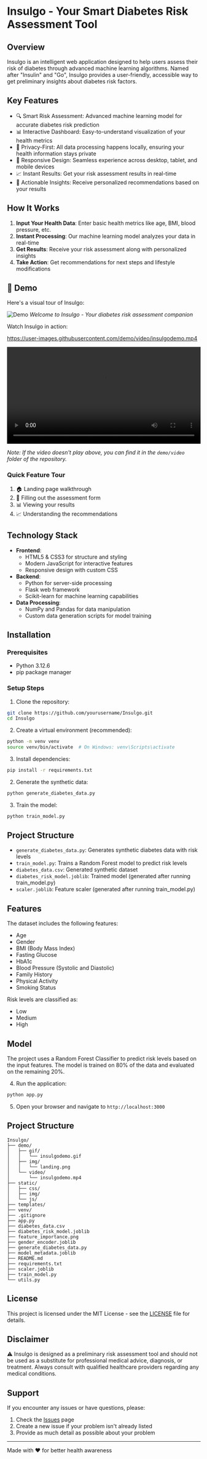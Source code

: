 # Insulgo - Your Smart Diabetes Risk Assessment Tool

## Overview
Insulgo is an intelligent web application designed to help users assess their risk of diabetes through advanced machine learning algorithms. Named after "Insulin" and "Go", Insulgo provides a user-friendly, accessible way to get preliminary insights about diabetes risk factors.

## Key Features
- 🔍 Smart Risk Assessment: Advanced machine learning model for accurate diabetes risk prediction
- 📊 Interactive Dashboard: Easy-to-understand visualization of your health metrics
- 🔐 Privacy-First: All data processing happens locally, ensuring your health information stays private
- 📱 Responsive Design: Seamless experience across desktop, tablet, and mobile devices
- 📈 Instant Results: Get your risk assessment results in real-time
- 🎯 Actionable Insights: Receive personalized recommendations based on your results

## How It Works
1. **Input Your Health Data**: Enter basic health metrics like age, BMI, blood pressure, etc.
2. **Instant Processing**: Our machine learning model analyzes your data in real-time
3. **Get Results**: Receive your risk assessment along with personalized insights
4. **Take Action**: Get recommendations for next steps and lifestyle modifications

## 🎥 Demo
Here's a visual tour of Insulgo:

![Demo](demo/gif/insulgodemo.gif)
*Welcome to Insulgo - Your diabetes risk assessment companion*

Watch Insulgo in action:

https://user-images.githubusercontent.com/demo/video/insulgodemo.mp4

<video width="100%" controls>
  <source src="demo/video/insulgodemo.mp4" type="video/mp4">
  Your browser does not support the video tag.
</video>

*Note: If the video doesn't play above, you can find it in the `demo/video` folder of the repository.*

### Quick Feature Tour
1. 🏠 Landing page walkthrough
2. 📝 Filling out the assessment form
3. 📊 Viewing your results
4. 📈 Understanding the recommendations

## Technology Stack
- **Frontend**:
  - HTML5 & CSS3 for structure and styling
  - Modern JavaScript for interactive features
  - Responsive design with custom CSS
- **Backend**:
  - Python for server-side processing
  - Flask web framework
  - Scikit-learn for machine learning capabilities
- **Data Processing**:
  - NumPy and Pandas for data manipulation
  - Custom data generation scripts for model training

## Installation

### Prerequisites
- Python 3.12.6
- pip package manager

### Setup Steps
1. Clone the repository:
```bash
git clone https://github.com/yourusername/Insulgo.git
cd Insulgo
```

2. Create a virtual environment (recommended):
```bash
python -m venv venv
source venv/bin/activate  # On Windows: venv\Scripts\activate
```

3. Install dependencies:
```bash
pip install -r requirements.txt
```


2. Generate the synthetic data:
```bash
python generate_diabetes_data.py
```

3. Train the model:
```bash
python train_model.py
```

## Project Structure

- `generate_diabetes_data.py`: Generates synthetic diabetes data with risk levels
- `train_model.py`: Trains a Random Forest model to predict risk levels
- `diabetes_data.csv`: Generated synthetic dataset
- `diabetes_risk_model.joblib`: Trained model (generated after running train_model.py)
- `scaler.joblib`: Feature scaler (generated after running train_model.py)

## Features

The dataset includes the following features:
- Age
- Gender
- BMI (Body Mass Index)
- Fasting Glucose
- HbA1c
- Blood Pressure (Systolic and Diastolic)
- Family History
- Physical Activity
- Smoking Status

Risk levels are classified as:
- Low
- Medium
- High

## Model

The project uses a Random Forest Classifier to predict risk levels based on the input features. The model is trained on 80% of the data and evaluated on the remaining 20%.

4. Run the application:
```bash
python app.py
```

5. Open your browser and navigate to `http://localhost:3000`

## Project Structure
```
Insulgo/
├── demo/
│   ├── gif/
│   │   └── insulgodemo.gif
│   ├── img/
│   │   └── landing.png
│   └── video/
│       └── insulgodemo.mp4
├── static/
│   ├── css/
│   ├── img/
│   └── js/
├── templates/
├── venv/
├── .gitignore
├── app.py
├── diabetes_data.csv
├── diabetes_risk_model.joblib
├── feature_importance.png
├── gender_encoder.joblib
├── generate_diabetes_data.py
├── model_metadata.joblib
├── README.md
├── requirements.txt
├── scaler.joblib
├── train_model.py
└── utils.py

```

## License
This project is licensed under the MIT License - see the [LICENSE](LICENSE) file for details.

## Disclaimer
⚠️ Insulgo is designed as a preliminary risk assessment tool and should not be used as a substitute for professional medical advice, diagnosis, or treatment. Always consult with qualified healthcare providers regarding any medical conditions.

## Support
If you encounter any issues or have questions, please:
1. Check the [Issues](https://github.com/yourusername/Insulgo/issues) page
2. Create a new issue if your problem isn't already listed
3. Provide as much detail as possible about your problem

---

Made with ❤️ for better health awareness